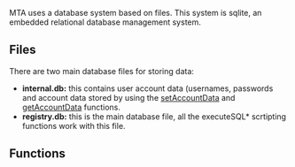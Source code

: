 MTA uses a database system based on files. This system is sqlite, an embedded relational database management system.

Files
-----

There are two main database files for storing data:

-   **internal.db:** this contains user account data (usernames, passwords and account data stored by using the [setAccountData](/docs/setAccountData.md "wikilink") and [getAccountData](/getAccountData.md "wikilink") functions.
-   **registry.db:** this is the main database file, all the executeSQL\* scrtipting functions work with this file.

Functions
---------
